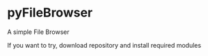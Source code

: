 # pyFileBrowser

A  simple File Browser


If you want to try, download repository and install required modules
